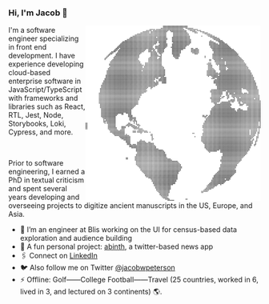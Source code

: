### Hi, I'm Jacob 👋
<img align="right" src="https://github.com/JacobWPeterson/JacobWPeterson/blob/main/globe.png" alt="Globe made of dots" width=350px height=350px/>
I'm a software engineer specializing in front end development. I have experience developing cloud-based enterprise software in JavaScript/TypeScript with frameworks and libraries such as React, RTL, Jest, Node, Storybooks, Loki, Cypress, and more.

&nbsp;

Prior to software engineering, I earned a PhD in textual criticism and spent several years developing and overseeing projects to digitize ancient manuscripts in the US, Europe, and Asia.

- 🔭 I’m an engineer at Blis working on the UI for census-based data exploration and audience building
- 🏁 A fun personal project: <a href="https://github.com/JacobWPeterson/abinth">abinth</a>, a twitter-based news app
- 🖇️ Connect on <a href="https://www.linkedin.com/in/jacobwpeterson/">LinkedIn</a>
- 🐦 Also follow me on Twitter <a href="https://twitter.com/jacobwpeterson">@jacobwpeterson</a>
- ⚡ Offline: Golf——College Football——Travel (25 countries, worked in 6, lived in 3, and lectured on 3 continents) 🌎.

